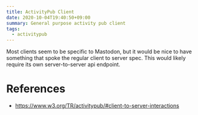 ```yaml
---
title: ActivityPub Client
date: 2020-10-04T19:40:50+09:00
summary: General purpose activity pub client
tags:
  - activitypub
---
```


Most clients seem to be specific to Mastodon, but it would be nice to have something that spoke the regular client to server spec. This would likely require its own server-to-server api endpoint.

# References

- <https://www.w3.org/TR/activitypub/#client-to-server-interactions>

